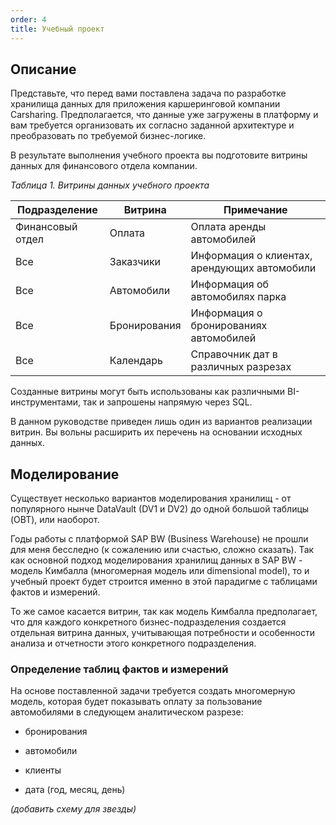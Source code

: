 ```yaml
---
order: 4
title: Учебный проект
---
```


## **Описание**

Представьте, что перед вами поставлена задача по разработке хранилища данных для приложения каршеринговой компании Carsharing. Предполагается, что данные уже загружены в платформу и вам требуется организовать их согласно заданной архитектуре и преобразовать по требуемой бизнес-логике.

В результате выполнения учебного проекта вы подготовите витрины данных для финансового отдела компании.

*Таблица 1. Витрины данных учебного проекта*

| **Подразделение** | **Витрина**  | **Примечание**                               |
|-------------------|--------------|----------------------------------------------|
| Финансовый отдел  | Оплата       | Оплата аренды автомобилей                    |
| Все               | Заказчики    | Информация о клиентах, арендующих автомобили |
| Все               | Автомобили   | Информация об автомобилях парка              |
| Все               | Бронирования | Информация о бронированиях автомобилей       |
| Все               | Календарь    | Справочник дат в различных разрезах          |

Созданные витрины могут быть использованы как различными BI-инструментами, так и запрошены напрямую через SQL.

<note type="lab" title="Примечание">

В данном руководстве приведен лишь один из вариантов реализации витрин. Вы вольны расширить их перечень на основании исходных данных.

</note>

## **Моделирование**

Существует несколько вариантов моделирования хранилищ - от популярного нынче DataVault (DV1 и DV2) до одной большой таблицы (OBT), или наоборот.

Годы работы с платформой SAP BW (Business Warehouse) не прошли для меня бесследно (к сожалению или счастью, сложно сказать). Так как основной подход моделирования хранилищ данных в SAP BW - модель Кимбалла (многомерная модель или dimensional model), то и учебный проект будет строится именно в этой парадигме с таблицами фактов и измерений.

То же самое касается витрин, так как модель Кимбалла предполагает, что для каждого конкретного бизнес-подразделения создается отдельная витрина данных, учитывающая потребности и особенности анализа и отчетности этого конкретного подразделения.

### Определение таблиц фактов и измерений

На основе поставленной задачи требуется создать многомерную модель, которая будет показывать оплату за пользование автомобилями в следующем аналитическом разрезе:

-  бронирования

-  автомобили

-  клиенты

-  дата (год, месяц, день)

*(добавить схему для звезды)*